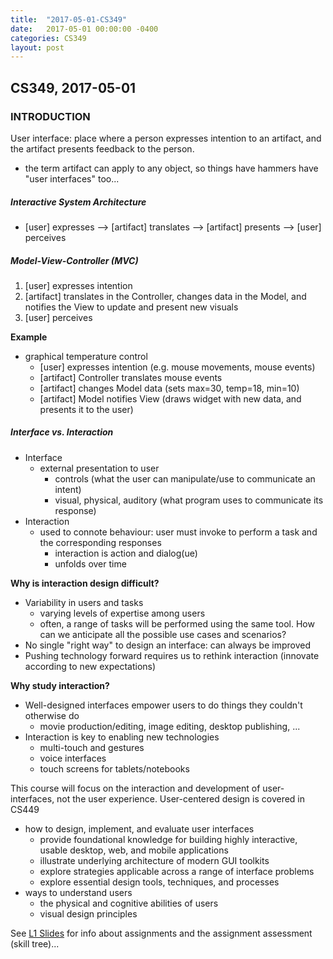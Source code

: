 ```yaml
---
title:  "2017-05-01-CS349"
date:   2017-05-01 00:00:00 -0400
categories: CS349
layout: post
---
```

## CS349, 2017-05-01



### INTRODUCTION

User interface: place where a person expresses intention to an artifact, and the artifact presents feedback to the person.

* the term artifact can apply to any object, so things have hammers have "user interfaces" too...

##### Interactive System Architecture

* [user] expresses --\> [artifact] translates --\> [artifact] presents --\> [user] perceives

##### Model-View-Controller (MVC)

1. [user] expresses intention
2. [artifact] translates in the Controller, changes data in the Model, and notifies the View to update and present new visuals
3. [user] perceives

__Example__

* graphical temperature control
	* [user] expresses intention (e.g. mouse movements, mouse events)
	* [artifact] Controller translates mouse events
	* [artifact] changes Model data (sets max=30, temp=18, min=10)
	* [artifact] Model notifies View (draws widget with new data, and presents it to the user)

##### Interface vs. Interaction

* Interface
	- external presentation to user
		+ controls (what the user can manipulate/use to communicate an intent)
		+ visual, physical, auditory (what program uses to communicate its response)
* Interaction
	- used to connote behaviour: user must invoke to perform a task and the corresponding responses
		+ interaction is action and dialog(ue)
		+ unfolds over time

**Why is interaction design difficult?**

* Variability in users and tasks
	* varying levels of expertise among users
	* often, a range of tasks will be performed using the same tool. How can we anticipate all the possible use cases and scenarios?
* No single "right way" to design an interface: can always be improved
* Pushing technology forward requires us to rethink interaction (innovate according to new expectations)

**Why study interaction?**

* Well-designed interfaces empower users to do things they couldn't otherwise do
	- movie production/editing, image editing, desktop publishing, ...
* Interaction is key to enabling new technologies
	- multi-touch and gestures
	- voice interfaces
	- touch screens for tablets/notebooks

This course will focus on the interaction and development of user-interfaces, not the user experience. User-centered design is covered in CS449

* how to design, implement, and evaluate user interfaces
	* provide foundational knowledge for building highly interactive, usable desktop, web, and mobile applications
	* illustrate underlying architecture of modern GUI toolkits
	* explore strategies applicable across a range of interface problems
	* explore essential design tools, techniques, and processes
* ways to understand users
	* the physical and cognitive abilities of users
	* visual design principles

See [L1 Slides](https://www.student.cs.uwaterloo.ca/~cs349/s17/slides/1-introduction.pdf) for info about assignments and the assignment assessment (skill tree)...
